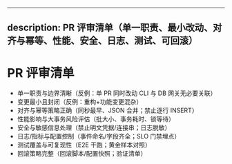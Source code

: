 ______________________________________________________________________

## description: PR 评审清单（单一职责、最小改动、对齐与幂等、性能、安全、日志、测试、可回滚）

# PR 评审清单

- 单一职责与边界清晰（反例：单 PR 同时改动 CLI 与 DB 网关无必要关联）
- 变更最小且封闭（反例：重构+功能变更混杂）
- 对齐与幂等策略正确（同秒最早、JSON 合并；禁止逐行 INSERT）
- 性能影响与大事务风险评估（批大小、事务耗时、锁等待）
- 安全与敏感信息处理（禁止明文凭据/连接串；日志脱敏）
- 日志/指标与配置控制（事件命名/字段齐全；SLO 门禁埋点）
- 测试覆盖与可复现性（E2E 干跑；黄金样本对照）
- 回滚策略完整（回滚脚本/配置快照；验证清单）
